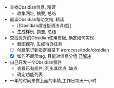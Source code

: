 - 查找Obsidian信息, 精读
	- 收集网址, 摘要,  总结
- 阅读Obsidian帮助文档, 精读
	- [[Obsidian超链接语法详述]]
	- 生成样例, 摘要, 总结
- 查找优秀的Obsidian使用模板, 确定如何实现
	- 截图保存, 生成待办任务
	- [ ] 创建笔记到指定目录下 #process/todo/obsidian  
	- [x] 如何不展示tag, 且能对信息分组 [已解决](https://forum.obsidian.md/t/hide-tags-in-preview-mode/7684)
- 自己开发一个Obsidian插件
	- 查看已有插件, 列出其优点, 缺点
	- 确定功能列表
- 一年的时间来做上面的事情,工作日每天一小时

